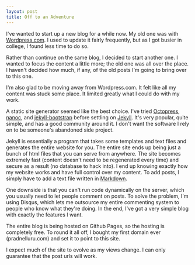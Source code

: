 ```yaml
---
layout: post
title: Off to an Adventure
---
```


I've wanted to start up a new blog for a while now. My old one was with [Wordpress.com](http://pradnelluru.wordpress.com/). I used to update it fairly frequently, but as I got busier in college, I found less time to do so. 

Rather than continue on the same blog, I decided to start another one. I wanted to focus the content a little more; the old one was all over the place. I haven't decided how much, if any, of the old posts I'm going to bring over to this one.

I'm also glad to be moving away from Wordpress.com. It felt like all my content was stuck some place. It limited greatly what I could do with my work.

A static site generator seemed like the best choice. I've tried [Octopress](http://octopress.org/), [nanoc](http://nanoc.stoneship.org/), and [jekyll-bootstrap](http://jekyllbootstrap.com/) before settling on [Jekyll](http://jekyllrb.com/). It's very popular, quite simple, and has a good community around it. I don't want the software I rely on to be someone's abandoned side project.

Jekyll is essentially a program that takes some templates and text files and generates the entire website for you. The entire site ends up being just a bunch of html files that you can serve from anywhere. The site becomes extremely fast (content doesn't need to be regenerated every time) and secure as a result (no database to hack into). I end up knowing exactly how my website works and have full control over my content. To add posts, I simply have to add a text file written in [Markdown](http://daringfireball.net/projects/markdown/).

One downside is that you can't run code dynamically on the server, which you usually need to let people comment on posts. To solve the problem, I'm using Disqus, which lets me outsource my entire commenting system to people who know what they're doing. In the end, I've got a very simple blog with exactly the features I want.

The entire blog is being hosted on Github Pages, so the hosting is completely free. To round it all off, I bought my first domain ever (pradnelluru.com) and set it to point to this site.

I expect much of the site to evolve as my views change. I can only guarantee that the post urls will work.

